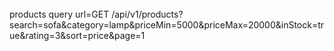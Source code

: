 ######
products query url=GET /api/v1/products?search=sofa&category=lamp&priceMin=5000&priceMax=20000&inStock=true&rating=3&sort=price&page=1

